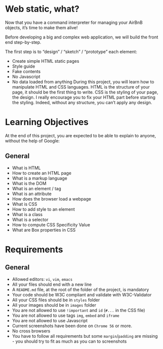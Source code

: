 # Web static, what?
Now that you have a command interpreter for managing your AirBnB objects, it’s time to make them alive!

Before developing a big and complex web application, we will build the front end step-by-step.

The first step is to “design” / “sketch” / “prototype” each element:

* Create simple HTML static pages
* Style guide
* Fake contents
* No Javascript
* No data loaded from anything
During this project, you will learn how to manipulate HTML and CSS languages. HTML is the structure of your page, it should be the first thing to write. CSS is the styling of your page, the design. I really encourage you to fix your HTML part before starting the styling. Indeed, without any structure, you can’t apply any design.

# Learning Objectives
At the end of this project, you are expected to be able to explain to anyone, without the help of Google:

## General
* What is HTML
* How to create an HTML page
* What is a markup language
* What is the DOM
* What is an element / tag
* What is an attribute
* How does the browser load a webpage
* What is CSS
* How to add style to an element
* What is a class
* What is a selector
* How to compute CSS Specificity Value
* What are Box properties in CSS

# Requirements
## General
* Allowed editors: ```vi```, ```vim```, ```emacs```
* All your files should end with a new line
* A ```README.md``` file, at the root of the folder of the project, is mandatory
* Your code should be W3C compliant and validate with W3C-Validator
* All your CSS files should be in ```styles``` folder
* All your images should be in ```images``` folder
* You are not allowed to use ```!important``` and ```id``` (```#...``` in the CSS file)
* You are not allowed to use tags ```img```, ```embed``` and ```iframe```
* You are not allowed to use Javascript
* Current screenshots have been done on ```Chrome 56``` or more.
* No cross browsers
* You have to follow all requirements but some ```margin```/```padding``` are missing - you should try to fit as much as you can to screenshots
